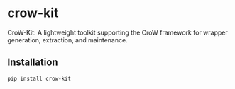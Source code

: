 # crow-kit

CroW-Kit: A lightweight toolkit supporting the CroW framework for wrapper generation, extraction, and maintenance.

## Installation
```bash
pip install crow-kit
